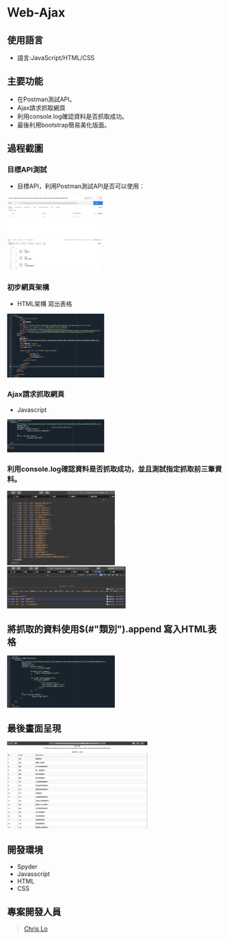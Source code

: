 # Ｗeb-Ajax

## 使用語言

- 語言:JavaScript/HTML/CSS

## 主要功能

- 在Postman測試API。
- Ajax請求抓取網頁
- 利用console.log確認資料是否抓取成功。
- 最後利用bootstrap簡易美化版面。

## 過程截圖
### 目標API測試
- 目標API，利用Postman測試API是否可以使用：
<img src="./test_api.png" alt="cover" width="45%"> 

### 初步網頁架構
- HTML架構 寫出表格
<img src="./html.png" alt="cover" width="45%"> 

### Ajax請求抓取網頁
- Javascript
<img src="./get_api.png" alt="cover" width="45%"> 

### 利用console.log確認資料是否抓取成功，並且測試指定抓取前三筆資料。
<img src="./get_success.png" alt="Cover" width="50%"/>
<img src="./get_top3.png" alt="Cover" width="55%"/>

## 將抓取的資料使用$(#"類別").append 寫入HTML表格
<img src="./final script.png" alt="Cover" width="50%"/>

## 最後畫面呈現
<img src="./final output.png" alt="Cover" width="65%"/>

## 開發環境
- Spyder
- Javasscript
- HTML
- CSS


## 專案開發人員

> [Chris Lo](https://github.com/Chrislo-coding)

